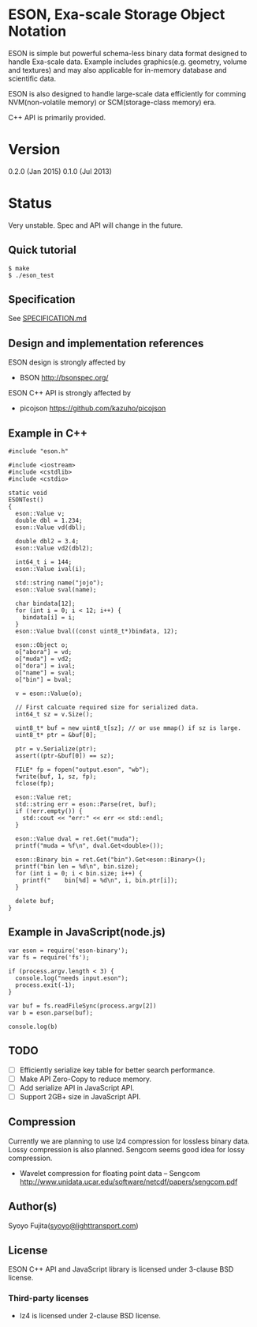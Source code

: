 # ESON, Exa-scale Storage Object Notation

ESON is simple but powerful schema-less binary data format designed to handle Exa-scale data. Example includes graphics(e.g. geometry, volume and textures) and may also applicable for in-memory database and scientific data.

ESON is also designed to handle large-scale data efficiently for comming NVM(non-volatile memory) or SCM(storage-class memory) era.

C++ API is primarily provided.

# Version

0.2.0 (Jan 2015)
0.1.0 (Jul 2013)

# Status

Very unstable. Spec and API will change in the future.

## Quick tutorial

    $ make
    $ ./eson_test

## Specification

See [SPECIFICATION.md](SPECIFICATION.md)

## Design and implementation references

ESON design is strongly affected by

* BSON http://bsonspec.org/

ESON C++ API is strongly affected by

* picojson https://github.com/kazuho/picojson

## Example in C++

```
#include "eson.h"

#include <iostream>
#include <cstdlib>
#include <cstdio>

static void
ESONTest()
{
  eson::Value v;
  double dbl = 1.234;
  eson::Value vd(dbl);

  double dbl2 = 3.4;
  eson::Value vd2(dbl2);

  int64_t i = 144;
  eson::Value ival(i);

  std::string name("jojo");
  eson::Value sval(name);

  char bindata[12];
  for (int i = 0; i < 12; i++) {
    bindata[i] = i;
  }
  eson::Value bval((const uint8_t*)bindata, 12);

  eson::Object o;
  o["abora"] = vd;
  o["muda"] = vd2;
  o["dora"] = ival;
  o["name"] = sval;
  o["bin"] = bval;

  v = eson::Value(o);

  // First calcuate required size for serialized data.
  int64_t sz = v.Size();

  uint8_t* buf = new uint8_t[sz]; // or use mmap() if sz is large.
  uint8_t* ptr = &buf[0];

  ptr = v.Serialize(ptr);
  assert((ptr-&buf[0]) == sz);

  FILE* fp = fopen("output.eson", "wb");
  fwrite(buf, 1, sz, fp);
  fclose(fp);

  eson::Value ret;
  std::string err = eson::Parse(ret, buf);
  if (!err.empty()) {
    std::cout << "err:" << err << std::endl;
  }

  eson::Value dval = ret.Get("muda");
  printf("muda = %f\n", dval.Get<double>());

  eson::Binary bin = ret.Get("bin").Get<eson::Binary>();
  printf("bin len = %d\n", bin.size);
  for (int i = 0; i < bin.size; i++) {
    printf("    bin[%d] = %d\n", i, bin.ptr[i]);
  } 

  delete buf;
}
```

## Example in JavaScript(node.js)

```
var eson = require('eson-binary');
var fs = require('fs');

if (process.argv.length < 3) {
  console.log("needs input.eson");
  process.exit(-1);
}

var buf = fs.readFileSync(process.argv[2])
var b = eson.parse(buf);

console.log(b)
```


## TODO

* [ ] Efficiently serialize key table for better search performance.
* [ ] Make API Zero-Copy to reduce memory.
* [ ] Add serialize API in JavaScript API.
* [ ] Support 2GB+ size in JavaScript API.

## Compression

Currently we are planning to use lz4 compression for lossless binary data.
Lossy compression is also planned. Sengcom seems good idea for lossy compression.

* Wavelet compression for floating point data – Sengcom http://www.unidata.ucar.edu/software/netcdf/papers/sengcom.pdf

## Author(s)

Syoyo Fujita(syoyo@lighttransport.com)

## License

ESON C++ API and JavaScript library is licensed under 3-clause BSD license.

### Third-party licenses

* lz4 is licensed under 2-clause BSD license.
